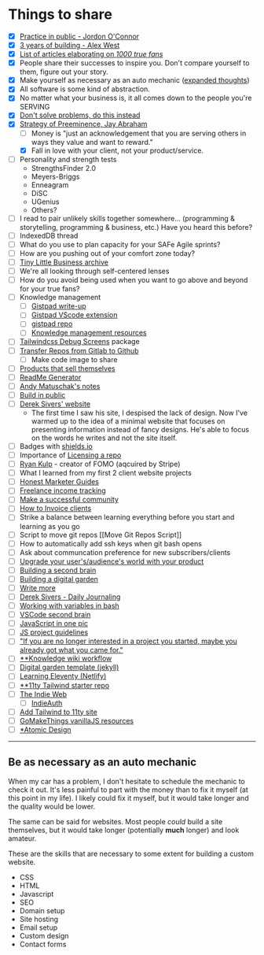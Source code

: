 # Things to share

- [x] [Practice in public - Jordon O'Connor](https://jdnoc.com/practice/)
- [x] [3 years of building - Alex West](https://www.alexwest.co/three_years/)
- [x] [List of articles elaborating on _1000 true fans_](https://ungated.media/article/tools/)
- [x] People share their successes to inspire you. Don't compare yourself to them, figure out your story.
- [x] Make yourself as necessary as an auto mechanic ([expanded thoughts](#be-as-necessary-as-an-auto-mechanic))
- [x] All software is some kind of abstraction.
- [x] No matter what your business is, it all comes down to the people you're SERVING
- [x] [Don't solve problems, do this instead](https://www.indiehackers.com/post/dont-solve-problems-7c871bf65b)
- [x] [Strategy of Preeminence, Jay Abraham](http://www.abraham.com/wp-content/uploads/2014/02/The-Strategy-Of-Preeminence1.pdf)
  - [ ] Money is "just an acknowledgement that you are serving others in ways they value and want to reward."
  - [x] Fall in love with your client, not your product/service.
- [ ] Personality and strength tests
  - StrengthsFinder 2.0
  - Meyers-Briggs
  - Enneagram
  - DiSC
  - UGenius
  - Others?
- [ ] I read to pair unlikely skills together somewhere... (programming & storytelling, programming & business, etc.) Have you heard this before?
- [ ] IndexedDB thread
- [ ] What do you use to plan capacity for your SAFe Agile sprints?
- [ ] How are you pushing out of your comfort zone today?
- [ ] [Tiny Little Business archive](https://tinylittlebusinesses.com/email-archive/)
- [ ] We're all looking through self-centered lenses
- [ ] How do you avoid being used when you want to go above and beyond for your true fans?
- [ ] Knowledge management
  - [ ] [Gistpad write-up](https://tjaddison.com/blog/2020/07/using-gistpad-to-manage-your-github-digital-gardens/)
  - [ ] [Gistpad VScode extension](https://marketplace.visualstudio.com/items?itemName=vsls-contrib.gistfs)
  - [ ] [gistpad repo](https://github.com/codespaces-contrib/gistpad#readme)
  - [ ] [Knowledge management resources](https://github.com/brettkromkamp/awesome-knowledge-management)
- [ ] [Tailwindcss Debug Screens](https://github.com/jorenvanhee/tailwindcss-debug-screens) package
- [ ] [Transfer Repos from Gitlab to Github](https://stackoverflow.com/questions/22265837/transfer-git-repositories-from-gitlab-to-github-can-we-how-to-and-pitfalls-i#answer-22266000)
  - [ ] Make code image to share
- [ ] [Products that sell themselves](https://jdnoc.com/product-that-sells-itself/)
- [ ] [ReadMe Generator](https://github.com/kefranabg/readme-md-generator)
- [ ] [Andy Matuschak's notes](https://notes.andymatuschak.org)
- [ ] [Build in public](https://www.mentalnodes.com/the-only-way-to-learn-in-public-is-to-build-in-public)
- [ ] [Derek Sivers' website](https://sive.rs/)
  - The first time I saw his site, I despised the lack of design. Now I've warmed up to the idea of a minimal website that focuses on presenting information instead of fancy designs. He's able to focus on the words he writes and not the site itself.
- [ ] Badges with [shields.io](https://shields.io)
- [ ] Importance of [Licensing a repo](https://docs.github.com/en/github/creating-cloning-and-archiving-repositories/licensing-a-repository)
- [ ] [Ryan Kulp](https://www.ryanckulp.com/) - creator of FOMO (aqcuired by Stripe)
- [ ] What I learned from my first 2 client website projects
- [ ] [Honest Marketer Guides](https://honestmarketer.com/guides)
- [ ] [Freelance income tracking](https://filthyrichwriter.com/best-way-track-freelance-income/)
- [ ] [Make a successful community](https://community.fandom.com/wiki/Help:Making_a_successful_community)
- [ ] [How to Invoice clients](https://filthyrichwriter.com/copywriting-qa-the-right-way-to-invoice-your-clients/)
- [ ] Strike a balance between learning everything before you start and learning as you go
- [ ] Script to move git repos [[Move Git Repos Script]]
- [ ] How to automatically add ssh keys when git bash opens
- [ ] Ask about communcation preference for new subscribers/clients
- [ ] [Upgrade your user's/audience's world with your product](https://joelhooks.com/badass-making-users-awesome-by-kathy-sierra)
- [ ] [Building a second brain](https://maggieappleton.com/basb)
- [ ] [Building a digital garden](https://tomcritchlow.com/2019/02/17/building-digital-garden/)
- [ ] [Write more](https://joelhooks.com/on-writing-more)
- [ ] [Derek Sivers - Daily Journaling](https://sive.rs/dj)
- [ ] [Working with variables in bash](https://www.howtogeek.com/442332/how-to-work-with-variables-in-bash/)
- [ ] [VSCode second brain](https://hodgkins.io/vscode-second-brain)
- [ ] [JavaScript in one pic](https://github.com/coodict/javascript-in-one-pic/blob/master/js%20in%20one%20pic.png)
- [ ] [JS project guidelines](https://github.com/elsewhencode/project-guidelines)
- [ ] ["If you are no longer interested in a project you started, maybe you already got what you came for."](https://news.ycombinator.com/item?id=22792829#22793146)
- [ ] [\*\*Knowledge wiki workflow](https://github.com/nikitavoloboev/knowledge/blob/master/other/wiki-workflow.md)
- [ ] [Digital garden template (jekyll)](https://github.com/maximevaillancourt/digital-garden-jekyll-template)
- [ ] [Learning Eleventy (Netlify)](https://www.netlify.com/blog/2020/04/09/lets-learn-eleventy-boost-your-jamstack-skills-with-11ty/)
- [ ] [\*\*11ty Tailwind starter repo](https://github.com/app-generator/eleventy-tailwind-starter)
- [ ] [The Indie Web](https://indieweb.org)
  - [ ] [IndieAuth](https://indieauth.net/)
- [ ] [Add Tailwind to 11ty site](https://hiltonmeyer.com/articles/add-tailwind-11ty.html)
- [ ] [GoMakeThings vanillaJS resources](https://gomakethings.com/start-here/)
- [ ] [\*Atomic Design](https://atomicdesign.bradfrost.com/chapter-1/)

---

## Be as necessary as an auto mechanic

When my car has a problem, I don't hesitate to schedule the mechanic to check it out. It's less painful to part with the money than to fix it myself (at this point in my life). I likely could fix it myself, but it would take longer and the quality would be lower.

The same can be said for websites. Most people _could_ build a site themselves, but it would take longer (potentially **much** longer) and look amateur.

These are the skills that are necessary to some extent for building a custom website.

- CSS
- HTML
- Javascript
- SEO
- Domain setup
- Site hosting
- Email setup
- Custom design
- Contact forms
